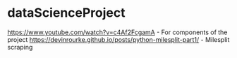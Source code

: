 # dataScienceProject

https://www.youtube.com/watch?v=c4Af2FcgamA - For components of the project
https://devinrourke.github.io/posts/python-milesplit-part1/ - Milesplit scraping
